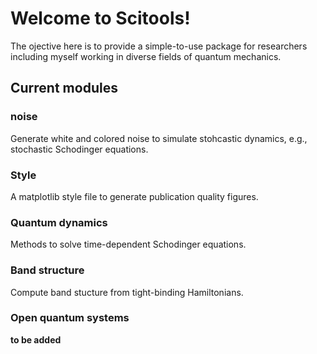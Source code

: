 # Welcome to Scitools!

The ojective here is to provide a simple-to-use package for researchers including myself working in diverse fields of quantum mechanics. 

## Current modules 

### noise 
Generate white and colored noise to simulate stohcastic dynamics, e.g., stochastic Schodinger equations. 

### Style 
A matplotlib style file to generate publication quality figures. 

### Quantum dynamics 
Methods to solve time-dependent Schodinger equations. 

### Band structure 
Compute band stucture from tight-binding Hamiltonians. 

### Open quantum systems 
__to be added__





